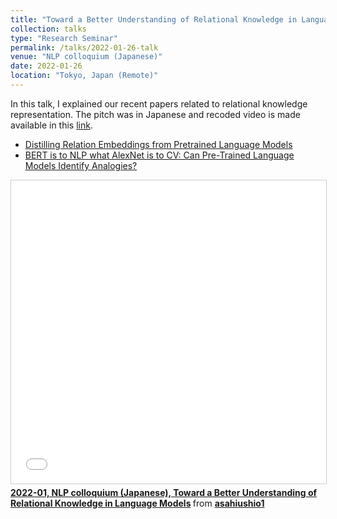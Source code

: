 ```yaml
---
title: "Toward a Better Understanding of Relational Knowledge in Language Models"
collection: talks
type: "Research Seminar"
permalink: /talks/2022-01-26-talk
venue: "NLP colloquium (Japanese)"
date: 2022-01-26
location: "Tokyo, Japan (Remote)"
---
```


In this talk, I explained our recent papers related to relational knowledge representation.
The pitch was in Japanese and recoded video is made available in this [link](https://nlp-colloquium-jp.github.io/schedule/2022-01-26_asahi-ushio/). 

- [Distilling Relation Embeddings from Pretrained Language Models](https://aclanthology.org/2021.acl-long.280/)
- [BERT is to NLP what AlexNet is to CV: Can Pre-Trained Language Models Identify Analogies?](https://aclanthology.org/2021.acl-long.280/)

<iframe src="//www.slideshare.net/slideshow/embed_code/key/9RLRoFQOy0Yz3l" width="595" height="485" frameborder="0" marginwidth="0" marginheight="0" scrolling="no" style="border:1px solid #CCC; border-width:1px; margin-bottom:5px; max-width: 100%;" allowfullscreen> </iframe> <div style="margin-bottom:5px"> <strong> <a href="//www.slideshare.net/asahiushio1/202201-nlp-colloquium-japanese-toward-a-better-understanding-of-relational-knowledge-in-language-models" title="2022-01, NLP colloquium (Japanese), Toward a Better Understanding of Relational Knowledge in Language Models" target="_blank">2022-01, NLP colloquium (Japanese), Toward a Better Understanding of Relational Knowledge in Language Models</a> </strong> from <strong><a href="//www.slideshare.net/asahiushio1" target="_blank">asahiushio1</a></strong> </div>
